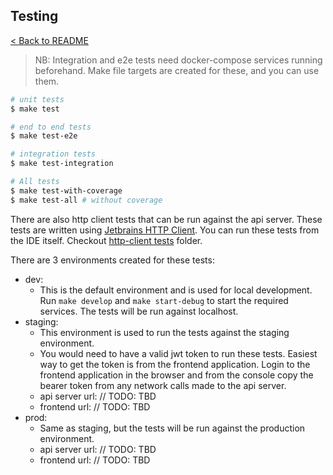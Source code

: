 ## Testing

[< Back to README](../../README.md)

> NB: Integration and e2e tests need docker-compose services running beforehand. Make file targets are created for these,
> and you can use them.

```bash
# unit tests
$ make test

# end to end tests
$ make test-e2e

# integration tests
$ make test-integration

# All tests
$ make test-with-coverage
$ make test-all # without coverage
```

There are also http client tests that can be run against the api server.
These tests are written using [Jetbrains HTTP Client](https://www.jetbrains.com/help/idea/http-client-in-product-code-editor.html).
You can run these tests from the IDE itself. Checkout [http-client tests](../api) folder.

There are 3 environments created for these tests:

- dev:
  - This is the default environment and is used for local development. Run `make develop` and `make start-debug` to start the required services.
    The tests will be run against localhost.
- staging:
  - This environment is used to run the tests against the staging environment.
  - You would need to have a valid jwt token to run these tests. Easiest way to get the token is
    from the frontend application. Login to the frontend application in the browser and from the console copy the
    bearer token from any network calls made to the api server.
  - api server url: // TODO: TBD
  - frontend url: // TODO: TBD
- prod:
  - Same as staging, but the tests will be run against the production environment.
  - api server url: // TODO: TBD
  - frontend url: // TODO: TBD
